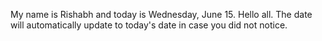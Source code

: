 My name is Rishabh and today is Wednesday, June 15. Hello all. The date will automatically update to today's date in case you did not notice.
